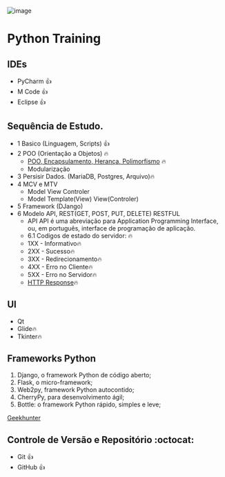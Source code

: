 ![image](https://user-images.githubusercontent.com/3974176/124803514-98814e00-df2f-11eb-98ec-46daa5325bb9.png)

# Python Training

## IDEs
- PyCharm 👍
- M Code 👍
- Eclipse 👍

## Sequência de Estudo.
* 1 Basico (Linguagem, Scripts) 👍
* 2 POO (Orientação a Objetos) 🔥 
  * [POO, Encapsulamento, Herança, Polimorfismo](https://www.alura.com.br/artigos/poo-programacao-orientada-a-objetos) 🔥
  * Modularização
* 3 Persisir Dados. (MariaDB, Postgres, Arquivo)🔥 
* 4 MCV e MTV
  * Model View Controler
  * Model Template(View) View(Controler)
* 5 Framework (DJango)
* 6 Modelo API, REST(GET, POST, PUT, DELETE) RESTFUL
  * API API é uma abreviação para Application Programming Interface, ou, em português, interface de programação de aplicação. 
  * 6.1 Codigos de estado do servidor: 🔥 
  * 1XX - Informativo🔥 
  * 2XX - Sucesso🔥 
  * 3XX - Redirecionamento🔥 
  * 4XX - Erro no Cliente🔥 
  * 5XX - Erro no Servidor🔥 
  * [HTTP Response](https://developer.mozilla.org/pt-BR/docs/Web/HTTP/Status)🔥 

## UI
- Qt
- Glide🔥 
- Tkinter🔥  

## Frameworks Python
1) Django, o framework Python de código aberto;
2) Flask, o micro-framework;
3) Web2py, framework Python autocontido;
4) CherryPy, para desenvolvimento ágil;
5) Bottle: o framework Python rápido, simples e leve;

[Geekhunter](https://blog.geekhunter.com.br/os-5-melhores-frameworks-de-python/)

## Controle de Versão e Repositório :octocat:
- Git :+1:
- GitHub :+1:
